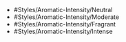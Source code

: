 - #Styles/Aromatic-Intensity/Neutral
- #Styles/Aromatic-Intensity/Moderate
- #Styles/Aromatic-Intensity/Fragrant
- #Styles/Aromatic-Intensity/Intense
